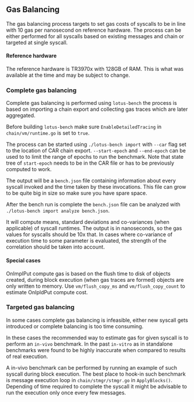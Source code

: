 ## Gas Balancing

The gas balancing process targets to set gas costs of syscalls to be in line with
10 gas per nanosecond on reference hardware.
The process can be either performed for all syscalls based on existing messages and chain or targeted
at single syscall.

#### Reference hardware

The reference hardware is TR3970x with 128GB of RAM. This is what was available at the time and
may be subject to change.

### Complete gas balancing

Complete gas balancing is performed using `lotus-bench` the process is based on importing a chain export
and collecting gas traces which are later aggregated.

Before building `lotus-bench` make sure `EnableDetailedTracing` in `chain/vm/runtime.go` is set to `true`.

The process can be started using `./lotus-bench import` with `--car` flag set to the location of
CAR chain export. `--start-epoch` and `--end-epoch` can be used to to limit the range of epochs to run
the benchmark. Note that state tree of `start-epoch` needs to be in the CAR file or has to be previously computed
to work.

The output will be a `bench.json` file containing information about every syscall invoked
and the time taken by these invocations. This file can grow to be quite big in size so make sure you have
spare space.

After the bench run is complete the `bench.json` file can be analyzed with `./lotus-bench import analyze bench.json`.

It will compute means, standard deviations and co-variances (when applicable) of syscall runtimes. 
The output is in nanoseconds, so the gas values for syscalls should be 10x that. In cases where co-variance of
execution time to some parameter is evaluated, the strength of the correlation should be taken into account.

#### Special cases

OnImplPut compute gas is based on the flush time to disk of objects created,
during block execution (when gas traces are formed) objects are only written to memory. Use `vm/flush_copy_ms` and  `vm/flush_copy_count` to estimate OnIpldPut compute cost.


### Targeted gas balancing

In some cases complete gas balancing is infeasible, either new syscall gets introduced or
complete balancing is too time consuming.

In these cases the recommended way to estimate gas for given syscall is to perform an `in-vivo` benchmark.
In the past `in-vitro` as in standalone benchmarks were found to be highly inaccurate when compared to results
of real execution.

A in-vivo benchmark can be performed by running an example of such syscall during block execution.
The best place to hook-in such benchmark is message execution loop in
`chain/stmgr/stmgr.go` in `ApplyBlocks()`. Depending of time required to complete the syscall it might be
advisable to run the execution only once every few messages.

